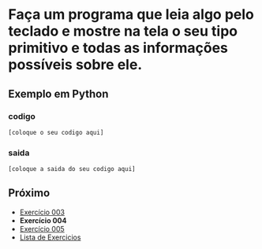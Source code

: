 # Faça um programa que leia algo pelo teclado e mostre na tela o seu tipo primitivo e todas as informações possíveis sobre ele.

## Exemplo em Python

### codigo

``` python
[coloque o seu codigo aqui]
```

### saida

```
[coloque a saida do seu codigo aqui]
```

## Próximo

- [Exercício 003](../../003/python)
- **Exercício 004**
- [Exercício 005](../../005/python)
- [Lista de Exercicios](../../)

